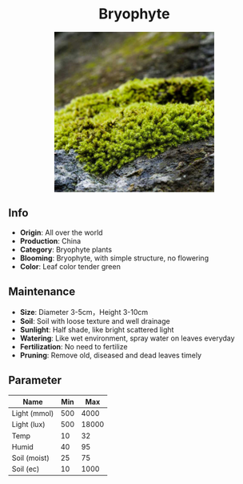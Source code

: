 <h1 align='center'>Bryophyte</h1>
<p align="center">
    <img 
        align='center'
        width='320'
        src="../images/bryophyte.png" 
        alt='Bryophyte' />
</p>

## Info

 - **Origin**: All over the world
 - **Production**: China
 - **Category**: Bryophyte plants
 - **Blooming**: Bryophyte, with simple structure, no flowering
 - **Color**: Leaf color tender green

## Maintenance

 - **Size**: Diameter 3-5cm，Height 3-10cm
 - **Soil**: Soil with loose texture and well drainage
 - **Sunlight**: Half shade, like bright scattered light
 - **Watering**: Like wet environment, spray water on leaves everyday
 - **Fertilization**: No need to fertilize
 - **Pruning**: Remove old, diseased and dead leaves timely

## Parameter

| Name         | Min  | Max   |
|--------------|------|-------|
| Light (mmol) | 500 | 4000  |
| Light (lux)  | 500 | 18000 |
| Temp         | 10    | 32    |
| Humid        | 40   | 95    |
| Soil (moist) | 25   | 75    |
| Soil (ec)    | 10  | 1000  |